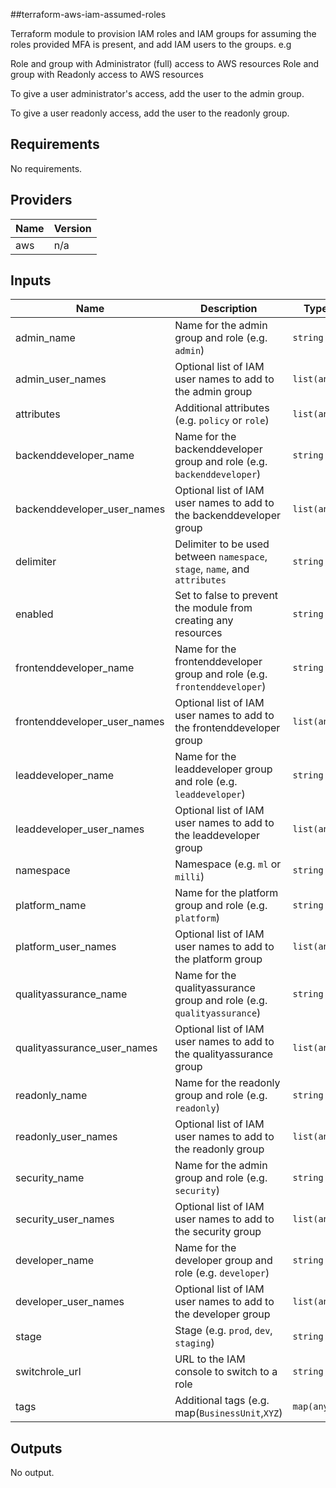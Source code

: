 ##terraform-aws-iam-assumed-roles

Terraform module to provision  IAM roles and  IAM groups for assuming the roles provided MFA is present, and add IAM users to the groups. e.g

Role and group with Administrator (full) access to AWS resources
Role and group with Readonly access to AWS resources

To give a user administrator's access, add the user to the admin group.

To give a user readonly access, add the user to the readonly group.

## Requirements

No requirements.

## Providers

| Name | Version |
|------|---------|
| aws | n/a |

## Inputs

| Name | Description | Type | Default | Required |
|------|-------------|------|---------|:--------:|
| admin\_name | Name for the admin group and role (e.g. `admin`) | `string` | `"admin"` | no |
| admin\_user\_names | Optional list of IAM user names to add to the admin group | `list(any)` | `[]` | no |
| attributes | Additional attributes (e.g. `policy` or `role`) | `list(any)` | `[]` | no |
| backenddeveloper\_name | Name for the backenddeveloper group and role (e.g. `backenddeveloper`) | `string` | `"backenddeveloper"` | no |
| backenddeveloper\_user\_names | Optional list of IAM user names to add to the backenddeveloper group | `list(any)` | `[]` | no |
| delimiter | Delimiter to be used between `namespace`, `stage`, `name`, and `attributes` | `string` | `"-"` | no |
| enabled | Set to false to prevent the module from creating any resources | `string` | `"true"` | no |
| frontenddeveloper\_name | Name for the frontenddeveloper group and role (e.g. `frontenddeveloper`) | `string` | `"frontenddeveloper"` | no |
| frontenddeveloper\_user\_names | Optional list of IAM user names to add to the frontenddeveloper group | `list(any)` | `[]` | no |
| leaddeveloper\_name | Name for the leaddeveloper group and role (e.g. `leaddeveloper`) | `string` | `"leaddeveloper"` | no |
| leaddeveloper\_user\_names | Optional list of IAM user names to add to the leaddeveloper group | `list(any)` | `[]` | no |
| namespace | Namespace (e.g. `ml` or `milli`) | `string` | n/a | yes |
| platform\_name | Name for the platform group and role (e.g. `platform`) | `string` | `"platform"` | no |
| platform\_user\_names | Optional list of IAM user names to add to the platform group | `list(any)` | `[]` | no |
| qualityassurance\_name | Name for the qualityassurance group and role (e.g. `qualityassurance`) | `string` | `"qualityassurance"` | no |
| qualityassurance\_user\_names | Optional list of IAM user names to add to the qualityassurance group | `list(any)` | `[]` | no |
| readonly\_name | Name for the readonly group and role (e.g. `readonly`) | `string` | `"readonly"` | no |
| readonly\_user\_names | Optional list of IAM user names to add to the readonly group | `list(any)` | `[]` | no |
| security\_name | Name for the admin group and role (e.g. `security`) | `string` | `"security"` | no |
| security\_user\_names | Optional list of IAM user names to add to the security group | `list(any)` | `[]` | no |
| developer\_name | Name for the developer group and role (e.g. `developer`) | `string` | `"developer"` | no |
| developer\_user\_names | Optional list of IAM user names to add to the developer group | `list(any)` | `[]` | no |
| stage | Stage (e.g. `prod`, `dev`, `staging`) | `string` | n/a | yes |
| switchrole\_url | URL to the IAM console to switch to a role | `string` | `"https://signin.aws.amazon.com/switchrole?account=%s&roleName=%s&displayName=%s"` | no |
| tags | Additional tags (e.g. map(`BusinessUnit`,`XYZ`) | `map(any)` | `{}` | no |

## Outputs

No output.


